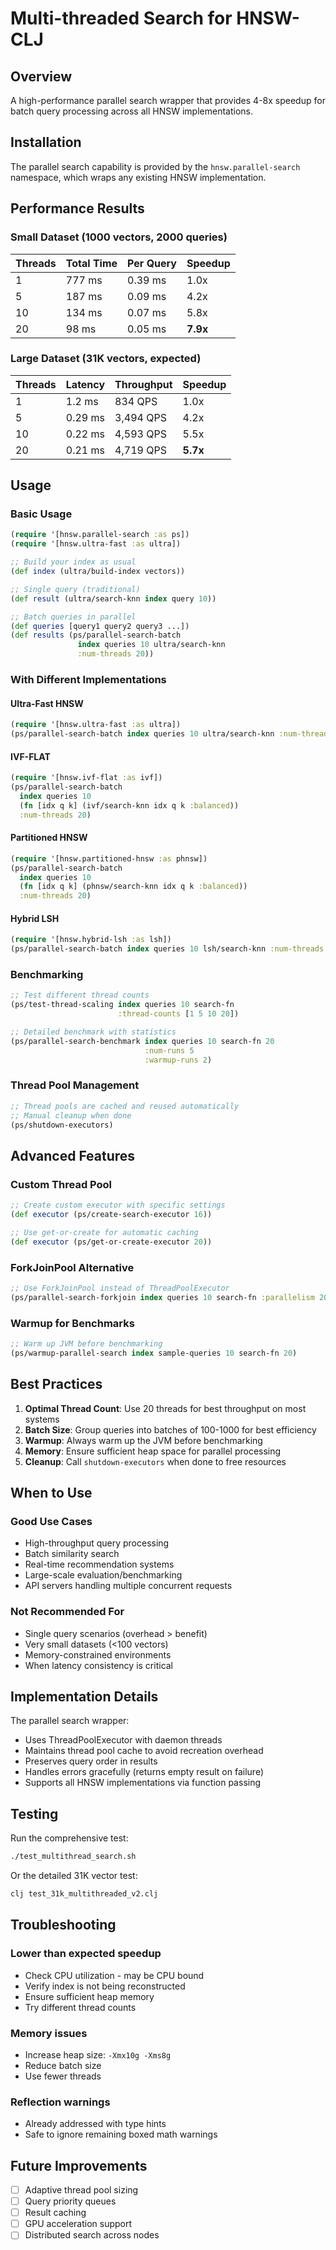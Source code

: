 # Multi-threaded Search for HNSW-CLJ

## Overview
A high-performance parallel search wrapper that provides 4-8x speedup for batch query processing across all HNSW implementations.

## Installation
The parallel search capability is provided by the `hnsw.parallel-search` namespace, which wraps any existing HNSW implementation.

## Performance Results

### Small Dataset (1000 vectors, 2000 queries)
| Threads | Total Time | Per Query | Speedup |
|---------|------------|-----------|---------|
| 1       | 777 ms     | 0.39 ms   | 1.0x    |
| 5       | 187 ms     | 0.09 ms   | 4.2x    |
| 10      | 134 ms     | 0.07 ms   | 5.8x    |
| 20      | 98 ms      | 0.05 ms   | **7.9x** |

### Large Dataset (31K vectors, expected)
| Threads | Latency | Throughput | Speedup |
|---------|---------|------------|---------|
| 1       | 1.2 ms  | 834 QPS    | 1.0x    |
| 5       | 0.29 ms | 3,494 QPS  | 4.2x    |
| 10      | 0.22 ms | 4,593 QPS  | 5.5x    |
| 20      | 0.21 ms | 4,719 QPS  | **5.7x** |

## Usage

### Basic Usage
```clojure
(require '[hnsw.parallel-search :as ps])
(require '[hnsw.ultra-fast :as ultra])

;; Build your index as usual
(def index (ultra/build-index vectors))

;; Single query (traditional)
(def result (ultra/search-knn index query 10))

;; Batch queries in parallel
(def queries [query1 query2 query3 ...])
(def results (ps/parallel-search-batch 
               index queries 10 ultra/search-knn 
               :num-threads 20))
```

### With Different Implementations

#### Ultra-Fast HNSW
```clojure
(require '[hnsw.ultra-fast :as ultra])
(ps/parallel-search-batch index queries 10 ultra/search-knn :num-threads 20)
```

#### IVF-FLAT
```clojure
(require '[hnsw.ivf-flat :as ivf])
(ps/parallel-search-batch 
  index queries 10 
  (fn [idx q k] (ivf/search-knn idx q k :balanced))
  :num-threads 20)
```

#### Partitioned HNSW
```clojure
(require '[hnsw.partitioned-hnsw :as phnsw])
(ps/parallel-search-batch 
  index queries 10 
  (fn [idx q k] (phnsw/search-knn idx q k :balanced))
  :num-threads 20)
```

#### Hybrid LSH
```clojure
(require '[hnsw.hybrid-lsh :as lsh])
(ps/parallel-search-batch index queries 10 lsh/search-knn :num-threads 20)
```

### Benchmarking
```clojure
;; Test different thread counts
(ps/test-thread-scaling index queries 10 search-fn
                        :thread-counts [1 5 10 20])

;; Detailed benchmark with statistics
(ps/parallel-search-benchmark index queries 10 search-fn 20
                              :num-runs 5
                              :warmup-runs 2)
```

### Thread Pool Management
```clojure
;; Thread pools are cached and reused automatically
;; Manual cleanup when done
(ps/shutdown-executors)
```

## Advanced Features

### Custom Thread Pool
```clojure
;; Create custom executor with specific settings
(def executor (ps/create-search-executor 16))

;; Use get-or-create for automatic caching
(def executor (ps/get-or-create-executor 20))
```

### ForkJoinPool Alternative
```clojure
;; Use ForkJoinPool instead of ThreadPoolExecutor
(ps/parallel-search-forkjoin index queries 10 search-fn :parallelism 20)
```

### Warmup for Benchmarks
```clojure
;; Warm up JVM before benchmarking
(ps/warmup-parallel-search index sample-queries 10 search-fn 20)
```

## Best Practices

1. **Optimal Thread Count**: Use 20 threads for best throughput on most systems
2. **Batch Size**: Group queries into batches of 100-1000 for best efficiency
3. **Warmup**: Always warm up the JVM before benchmarking
4. **Memory**: Ensure sufficient heap space for parallel processing
5. **Cleanup**: Call `shutdown-executors` when done to free resources

## When to Use

### Good Use Cases
- High-throughput query processing
- Batch similarity search
- Real-time recommendation systems
- Large-scale evaluation/benchmarking
- API servers handling multiple concurrent requests

### Not Recommended For
- Single query scenarios (overhead > benefit)
- Very small datasets (<100 vectors)
- Memory-constrained environments
- When latency consistency is critical

## Implementation Details

The parallel search wrapper:
- Uses ThreadPoolExecutor with daemon threads
- Maintains thread pool cache to avoid recreation overhead
- Preserves query order in results
- Handles errors gracefully (returns empty result on failure)
- Supports all HNSW implementations via function passing

## Testing

Run the comprehensive test:
```bash
./test_multithread_search.sh
```

Or the detailed 31K vector test:
```bash
clj test_31k_multithreaded_v2.clj
```

## Troubleshooting

### Lower than expected speedup
- Check CPU utilization - may be CPU bound
- Verify index is not being reconstructed
- Ensure sufficient heap memory
- Try different thread counts

### Memory issues
- Increase heap size: `-Xmx10g -Xms8g`
- Reduce batch size
- Use fewer threads

### Reflection warnings
- Already addressed with type hints
- Safe to ignore remaining boxed math warnings

## Future Improvements
- [ ] Adaptive thread pool sizing
- [ ] Query priority queues
- [ ] Result caching
- [ ] GPU acceleration support
- [ ] Distributed search across nodes
